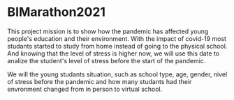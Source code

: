 # BIMarathon2021
This project mission is to show how the pandemic has affected young people's education and their environment.
With the impact of covid-19 most studants started to study from home instead of going to the physical school. And knowing that the level of stress is higher now, we will use this date to analize the student's level of stress before the start of the pandemic.


We will the young studants situation, such as school type, age, gender, nivel of stress before the pandemic and how many studants had their envronment changed from in person to virtual school. 



